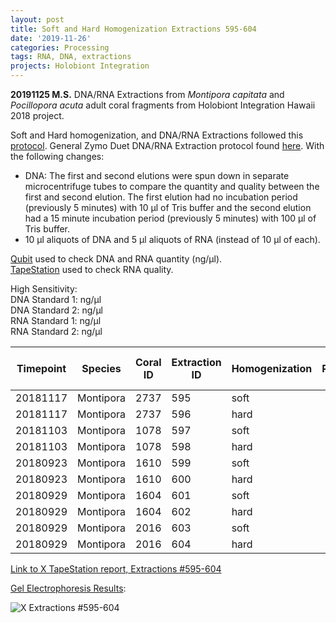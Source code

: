 ```yaml
---
layout: post
title: Soft and Hard Homogenization Extractions 595-604
date: '2019-11-26'
categories: Processing
tags: RNA, DNA, extractions
projects: Holobiont Integration
---
```


**20191125 M.S.**
DNA/RNA Extractions from *Montipora capitata* and *Pocillopora acuta* adult coral fragments from Holobiont Integration Hawaii 2018 project.  

Soft and Hard homogenization, and DNA/RNA Extractions followed this [protocol](https://github.com/emmastrand/EmmaStrand_Notebook/blob/master/_posts/2019-06-05-Soft-and-Hard-Homogenization-Protocol.md). General Zymo Duet DNA/RNA Extraction protocol found [here](https://github.com/emmastrand/EmmaStrand_Notebook/blob/master/_posts/2019-05-31-Zymo-Duet-RNA-DNA-Extraction-Protocol.md). With the following changes:  
- DNA: The first and second elutions were spun down in separate microcentrifuge tubes to compare the quantity and quality between the first and second elution. The first elution had no incubation period (previously 5 minutes) with 10 μl of Tris buffer and the second elution had a 15 minute incubation period (previously 5 minutes) with 100 μl of Tris buffer.  
- 10 μl aliquots of DNA and 5 μl aliquots of RNA (instead of 10 μl of each).  


[Qubit](https://github.com/emmastrand/EmmaStrand_Notebook/blob/master/_posts/2019-05-31-Qubit-Protocol.md) used to check DNA and RNA quantity (ng/μl).  
[TapeStation](https://github.com/emmastrand/EmmaStrand_Notebook/blob/master/_posts/2019-05-31-TapeStation-Protocol.md) used to check RNA quality.

High Sensitivity:  
DNA Standard 1:   ng/μl  
DNA Standard 2:   ng/μl  
RNA Standard 1:   ng/μl  
RNA Standard 2:   ng/μl

| Timepoint | Species   | Coral ID | Extraction ID | Homogenization | DNA Reading 1 | DNA Reading 2 | Average DNA ng/μl | RNA Reading 1 | RNA Reading 2 | Average RNA ng/μl | RIN |
|-----------|-----------|----------|---------------|----------------|---------------|---------------|-------------------|---------------|---------------|-------------------|-----|
| 20181117  | Montipora | 2737     | 595           | soft           |               |               | 0                 |               |               | 0                 |     |
| 20181117  | Montipora | 2737     | 596           | hard           |               |               | 0                 |               |               | 0                 | NA  |
| 20181103  | Montipora | 1078     | 597           | soft           |               |               | 0                 |               |               | 0                 |     |
| 20181103  | Montipora | 1078     | 598           | hard           |               |               | 0                 |               |               | 0                 | NA  |
| 20180923  | Montipora | 1610     | 599           | soft           |               |               | 0                 |               |               | 0                 |     |
| 20180923  | Montipora | 1610     | 600           | hard           |               |               | 0                 |               |               | 0                 | NA  |
| 20180929  | Montipora | 1604     | 601           | soft           |               |               | 0                 |               |               | 0                 |     |
| 20180929  | Montipora | 1604     | 602           | hard           |               |               | 0                 |               |               | 0                 | NA  |
| 20180929  | Montipora | 2016     | 603           | soft           |               |               | 0                 |               |               | 0                 |     |
| 20180929  | Montipora | 2016     | 604           | hard           |               |               | 0                 |               |               | 0                 | NA  |

[Link to X TapeStation report, Extractions #595-604]()

[Gel Electrophoresis Results](https://github.com/emmastrand/EmmaStrand_Notebook/blob/master/_posts/2019-07-16-Gel-Electrophoresis-Protocol.md):

![X Extractions #595-604]()
